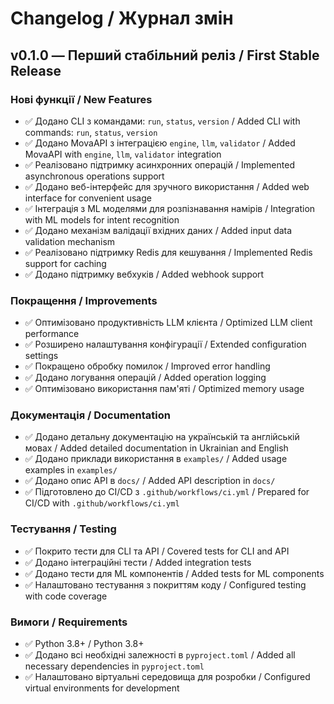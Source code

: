 # Changelog / Журнал змін

## v0.1.0 — Перший стабільний реліз / First Stable Release

### Нові функції / New Features
- ✅ Додано CLI з командами: `run`, `status`, `version` / Added CLI with commands: `run`, `status`, `version`
- ✅ Додано MovaAPI з інтеграцією `engine`, `llm`, `validator` / Added MovaAPI with `engine`, `llm`, `validator` integration
- ✅ Реалізовано підтримку асинхронних операцій / Implemented asynchronous operations support
- ✅ Додано веб-інтерфейс для зручного використання / Added web interface for convenient usage
- ✅ Інтеграція з ML моделями для розпізнавання намірів / Integration with ML models for intent recognition
- ✅ Додано механізм валідації вхідних даних / Added input data validation mechanism
- ✅ Реалізовано підтримку Redis для кешування / Implemented Redis support for caching
- ✅ Додано підтримку вебхуків / Added webhook support

### Покращення / Improvements
- ✅ Оптимізовано продуктивність LLM клієнта / Optimized LLM client performance
- ✅ Розширено налаштування конфігурації / Extended configuration settings
- ✅ Покращено обробку помилок / Improved error handling
- ✅ Додано логування операцій / Added operation logging
- ✅ Оптимізовано використання пам'яті / Optimized memory usage

### Документація / Documentation
- ✅ Додано детальну документацію на українській та англійській мовах / Added detailed documentation in Ukrainian and English
- ✅ Додано приклади використання в `examples/` / Added usage examples in `examples/`
- ✅ Додано опис API в `docs/` / Added API description in `docs/`
- ✅ Підготовлено до CI/CD з `.github/workflows/ci.yml` / Prepared for CI/CD with `.github/workflows/ci.yml`

### Тестування / Testing
- ✅ Покрито тести для CLI та API / Covered tests for CLI and API
- ✅ Додано інтеграційні тести / Added integration tests
- ✅ Додано тести для ML компонентів / Added tests for ML components
- ✅ Налаштовано тестування з покриттям коду / Configured testing with code coverage

### Вимоги / Requirements
- ✅ Python 3.8+ / Python 3.8+
- ✅ Додано всі необхідні залежності в `pyproject.toml` / Added all necessary dependencies in `pyproject.toml`
- ✅ Налаштовано віртуальні середовища для розробки / Configured virtual environments for development